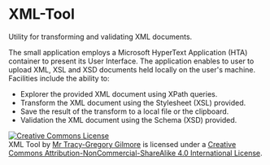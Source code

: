 XML-Tool
========

Utility for transforming and validating XML documents.

The small application employs a Microsoft HyperText Application (HTA) container to present its User Interface. The application enables to user to upload XML, XSL and XSD documents held locally on the user's machine. 
Facilities include the ability to:
<ul>
<li>Explorer the provided XML document using XPath queries.</li>
<li>Transform the XML document using the Stylesheet (XSL) provided.</li>
<li>Save the result of the transform to a local file or the clipboard.</li>
<li>Validation the XML document using the Schema (XSD) provided.</li>
</ul>
<a rel="license" href="http://creativecommons.org/licenses/by-nc-sa/4.0/"><img alt="Creative Commons License" style="border-width:0" src="https://i.creativecommons.org/l/by-nc-sa/4.0/88x31.png" /></a><br /><span xmlns:dct="http://purl.org/dc/terms/" href="http://purl.org/dc/dcmitype/InteractiveResource" property="dct:title" rel="dct:type">XML Tool</span> by <a xmlns:cc="http://creativecommons.org/ns#" href="http://gilmoretj.wordpress.com/" property="cc:attributionName" rel="cc:attributionURL">Mr Tracy-Gregory Gilmore</a> is licensed under a <a rel="license" href="http://creativecommons.org/licenses/by-nc-sa/4.0/">Creative Commons Attribution-NonCommercial-ShareAlike 4.0 International License</a>.
